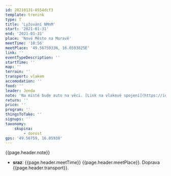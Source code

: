 ```yaml
---
id: 20210131-8554dcf3
template: trenink
type: T
title: 'Lyžování NMnM'
start: '2021-01-31'
end: '2021-01-31'
place: 'Nové Město na Moravě'
meetTime: '10:56'
meetPlace: '49.5675933N, 16.0593825E'
link: ''
eventTypeDescription: ''
startTime: ''
map: ''
terrain: ''
transport: vlakem
accomodation: ''
food: ''
leader: Jenda
note: 'Na místě bude auto na věci. [Link na vlakové spojení](https://idos.idnes.cz/vlakyautobusymhdvse/spojeni/prehled/?p=Fyb5SSWpsOpfNdTbad2ENNSp8Q:BR5aW60i7ODUt5zEoKDG3VGXs77f.SiczeYHbTuG49:eNoTMEWRSWIuvvrfjuanzDOLQa:moI:PugzuBYTzhiGN33UDHNDCLbnxKq0BFMhnQ9HxI-)'
return: ''
price: ''
program: ''
thingsToTake: ''
signups: ''
taxonomy:
    skupina:
        - dorost
gps: '49.56759, 16.05938'
---
```


{{page.header.note}}
* **sraz**: {{page.header.meetTime}} {{page.header.meetPlace}}. Doprava {{page.header.transport}}.

